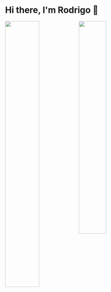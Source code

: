 # Hi there, I'm Rodrigo 👋

<img align="left" width="47%" src="https://github-readme-stats.vercel.app/api?username=rodrigosousa11&show_icons=true&theme=midnight-purple" />

<img align="left" width="42%" src="https://github-readme-stats.vercel.app/api/top-langs/?username=rodrigosousa11&layout=compact" />
